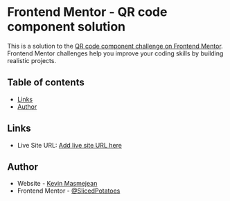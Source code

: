 # Frontend Mentor - QR code component solution

This is a solution to the [QR code component challenge on Frontend Mentor](https://www.frontendmentor.io/challenges/qr-code-component-iux_sIO_H). Frontend Mentor challenges help you improve your coding skills by building realistic projects.

## Table of contents

- [Links](#links)
- [Author](#author)

## Links

- Live Site URL: [Add live site URL here](https://your-live-site-url.com)

## Author

- Website - [Kevin Masmejean](#)
- Frontend Mentor - [@SlicedPotatoes](https://www.frontendmentor.io/profile/SlicedPotatoes)
